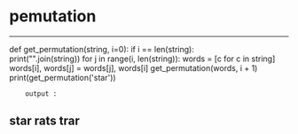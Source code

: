 # pemutation
----------------------------------------------------
def get_permutation(string, i=0):
    if i == len(string):   	 
        print("".join(string))
    for j in range(i, len(string)):
        words = [c for c in string]
        words[i], words[j] = words[j], words[i]
        get_permutation(words, i + 1)
        print(get_permutation('star'))

        output :
star
rats
trar
----
